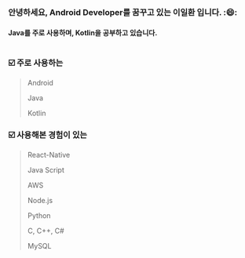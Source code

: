 ### 안녕하세요, Android Developer를 꿈꾸고 있는 이일환 입니다. ::smile::
#### Java를 주로 사용하며, Kotlin을 공부하고 있습니다.
#
### :ballot_box_with_check: 주로 사용하는
> Android
> 
> Java
> 
> Kotlin

### :ballot_box_with_check: 사용해본 경험이 있는
> React-Native
> 
> Java Script
> 
> AWS
> 
> Node.js
> 
> Python
> 
> C, C++, C#
> 
> MySQL
